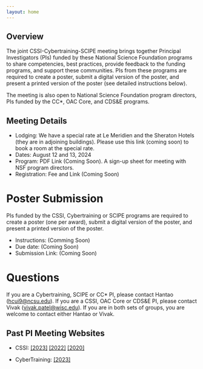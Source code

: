 ```yaml
---
layout: home
---
```


## Overview

The joint CSSI-Cybertraining-SCIPE meeting brings together Principal
Investigators (PIs) funded by these National Science Foundation programs to
share competencies, best practices, provide feedback to the funding programs,
and support these communities. PIs from these programs are required to create a
poster, submit a digital version of the poster, and present a printed version of
the poster (see detailed instructions below).

The meeting is also open to National Science Foundation program directors, PIs
funded by the CC*, OAC Core, and CDS&E programs.

## Meeting Details

- Lodging: We have a special rate at Le Meridien and the Sheraton Hotels (they
  are in adjoining buildings). Please use this link (coming soon) to book a room
  at the special rate.
- Dates: August 12 and 13, 2024
- Program: PDF Link (Coming Soon). A sign-up sheet for meeting with NSF program
  directors.
- Registration: Fee and Link (Coming Soon)

# Poster Submission

PIs funded by the CSSI, Cybertraining or SCIPE programs are required to create a
poster (one per award), submit a digital version of the poster, and present a
printed version of the poster.

- Instructions: (Comming Soon)
- Due date: (Coming Soon)
- Submission Link: (Coming Soon)

# Questions
If you are a Cybertraining, SCIPE or CC* PI, please contact Hantao
(hcui9@ncsu.edu). If you are a CSSI, OAC Core or CDS&E PI, please contact Vivak
(vivak.patel@wisc.edu). If you are in both sets of groups, you are welcome to
contact either Hantao or Vivak.

<!-- ## Important Dates
- Abstract submission: July XX
- Registration: July XX
- Hotel group rate cutoff: July XX
- Meeting dates:  August 12th at X am - August 13th at Y PM.
- Poster (pdf) upload: August XX -->

## Past PI Meeting Websites
- CSSI:
[[2023]](https://www.cssi-pi2023.org/)
[[2022]](https://cssi-pi-community.github.io/2022-meeting/)
[[2020]](https://cssi-pi-community.github.io/2020-meeting/)

- CyberTraining:
[[2023]](https://www.cssi-pi2023.org/)

